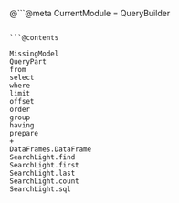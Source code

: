 @```@meta
CurrentModule = QueryBuilder
```

```@contents
```

```@docs
MissingModel
QueryPart
from
select
where
limit
offset
order
group
having
prepare
+
DataFrames.DataFrame
SearchLight.find
SearchLight.first
SearchLight.last
SearchLight.count
SearchLight.sql
```
